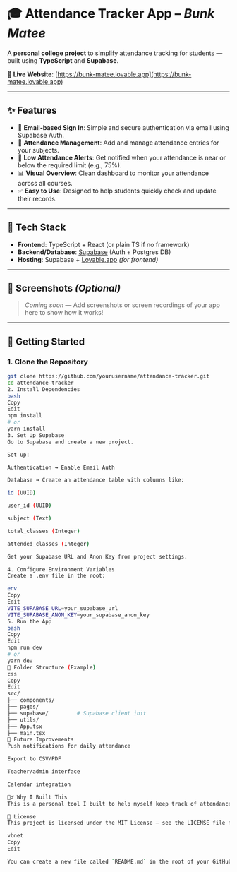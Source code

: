 # 🎓 Attendance Tracker App – *Bunk Matee*

A **personal college project** to simplify attendance tracking for students — built using **TypeScript** and **Supabase**.

🚀 **Live Website**: [https://bunk-matee.lovable.app](https://bunk-matee.lovable.app)

---

## ✨ Features

- 📧 **Email-based Sign In**: Simple and secure authentication via email using Supabase Auth.
- 📅 **Attendance Management**: Add and manage attendance entries for your subjects.
- 🚨 **Low Attendance Alerts**: Get notified when your attendance is near or below the required limit (e.g., 75%).
- 📊 **Visual Overview**: Clean dashboard to monitor your attendance across all courses.
- ✅ **Easy to Use**: Designed to help students quickly check and update their records.

---

## 🔧 Tech Stack

- **Frontend**: TypeScript + React (or plain TS if no framework)
- **Backend/Database**: [Supabase](https://supabase.com/) (Auth + Postgres DB)
- **Hosting**: Supabase + [Lovable.app](https://lovable.app) *(for frontend)*

---

## 📸 Screenshots *(Optional)*

> _Coming soon_ — Add screenshots or screen recordings of your app here to show how it works!

---

## 🚀 Getting Started

### 1. Clone the Repository

```bash
git clone https://github.com/yourusername/attendance-tracker.git
cd attendance-tracker
2. Install Dependencies
bash
Copy
Edit
npm install
# or
yarn install
3. Set Up Supabase
Go to Supabase and create a new project.

Set up:

Authentication → Enable Email Auth

Database → Create an attendance table with columns like:

id (UUID)

user_id (UUID)

subject (Text)

total_classes (Integer)

attended_classes (Integer)

Get your Supabase URL and Anon Key from project settings.

4. Configure Environment Variables
Create a .env file in the root:

env
Copy
Edit
VITE_SUPABASE_URL=your_supabase_url
VITE_SUPABASE_ANON_KEY=your_supabase_anon_key
5. Run the App
bash
Copy
Edit
npm run dev
# or
yarn dev
📐 Folder Structure (Example)
css
Copy
Edit
src/
├── components/
├── pages/
├── supabase/         # Supabase client init
├── utils/
├── App.tsx
├── main.tsx
🎯 Future Improvements
Push notifications for daily attendance

Export to CSV/PDF

Teacher/admin interface

Calendar integration

🙋‍♂️ Why I Built This
This is a personal tool I built to help myself keep track of attendance in college. It’s minimal, focused, and easy to expand on.

📄 License
This project is licensed under the MIT License — see the LICENSE file for details.

vbnet
Copy
Edit

You can create a new file called `README.md` in the root of your GitHub repo and paste this content 
